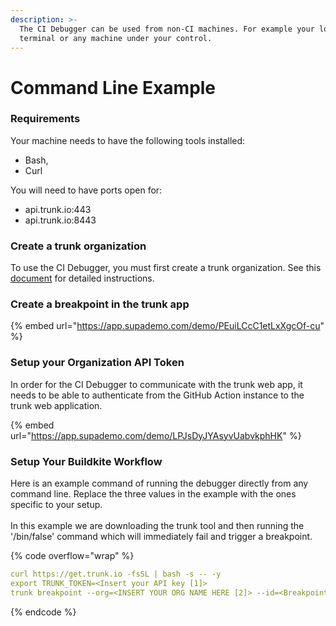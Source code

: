 ```yaml
---
description: >-
  The CI Debugger can be used from non-CI machines. For example your local
  terminal or any machine under your control.
---
```


# Command Line Example

### Requirements

Your machine needs to have the following tools installed:

* Bash,
* Curl

You will need to have ports open for:

* api.trunk.io:443
* api.trunk.io:8443

### Create a trunk organization

To use the CI Debugger, you must first create a trunk organization. See this [document](../ci-debugger/broken-reference/) for detailed instructions.

### Create a breakpoint in the trunk app

{% embed url="https://app.supademo.com/demo/PEuiLCcC1etLxXgcOf-cu" %}

### Setup your Organization API Token

In order for the CI Debugger to communicate with the trunk web app, it needs to be able to authenticate from the GitHub Action instance to the trunk web application.

{% embed url="https://app.supademo.com/demo/LPJsDyJYAsyvUabvkphHK" %}

### Setup Your Buildkite Workflow

Here is an example command of running the debugger directly from any command line. Replace the three values in the example with the ones specific to your setup.\
\
In this example we are downloading the trunk tool and then running the '/bin/false' command which will immediately fail and trigger a breakpoint.

{% code overflow="wrap" %}
```yaml
curl https://get.trunk.io -fsSL | bash -s -- -y
export TRUNK_TOKEN=<Insert your API key [1]>
trunk breakpoint --org=<INSERT YOUR ORG NAME HERE [2]> --id=<Breakpoint Name [3]> -- /bin/false
```
{% endcode %}
